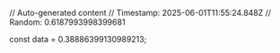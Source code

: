 // Auto-generated content
// Timestamp: 2025-06-01T11:55:24.848Z
// Random: 0.6187993998399681

const data = 0.38886399130989213;